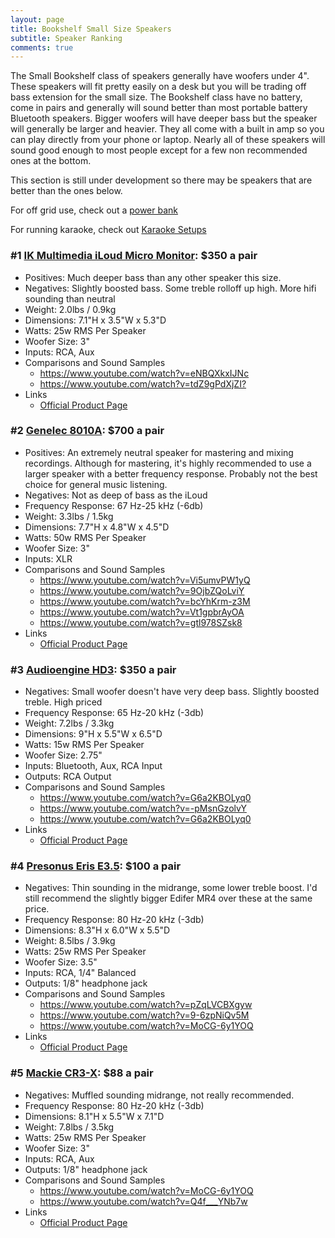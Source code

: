 ```yaml
---
layout: page
title: Bookshelf Small Size Speakers
subtitle: Speaker Ranking
comments: true
---
```


The Small Bookshelf class of speakers generally have woofers under 4". These speakers will fit pretty easily on a desk but you will be trading off bass extension for the small size. The Bookshelf class have no battery, come in pairs and generally will sound better than most portable battery Bluetooth speakers. Bigger woofers will have deeper bass but the speaker will generally be larger and heavier. They all come with a built in amp so you can play directly from your phone or laptop. Nearly all of these speakers will sound good enough to most people except for a few non recommended ones at the bottom.

This section is still under development so there may be speakers that are better than the ones below.

For off grid use, check out a [power bank](/portable-power-stations/)

For running karaoke, check out [Karaoke Setups](/karaoke-setups/)


### #1 [IK Multimedia iLoud Micro Monitor](https://www.amazon.com/IK-Multimedia-Monitors-ultra-compact-bluetooth/dp/B01C5RZWCQ?crid=FTKKM0F5TJNL&dib=eyJ2IjoiMSJ9.Yba7lZsP6xiTaLB2JTp9-_po8zhIrCwtX5EocFFqVNrrBehkyvoGuWS4UZkh1sPvYez1cLKuS70x70dsHHZsFkTxBOWghVD36HnvqcOTDbENLfxSU0siYsk3GIkjpoM_A6cERteJasV8rsPF84mN4Bh_Fsvez4Xc_p8vgYHnv4_DSlUGzxLc2Lgd4e1RRB_nDHfWnkszL5bclEiws8sP_0RSbVB4arK_Zmx8zDwiT8E3FZxS53ym-AP-_Y3dWk3VzX8i0x6FejkO8aNfbKtbCCl974abFHWU7Nv0VHzTF1E.gw-HZdeC1ncUMe54z3KvG6IBrIrBWjL6igImRz-IWA4&dib_tag=se&keywords=iLoud%2BMicro%2BMonitor&qid=1716443060&sprefix=%2Caps%2C284&sr=8-5&ufe=app_do%3Aamzn1.fos.1740e8b9-be2d-46a4-a376-9d8efb903409&th=1&linkCode=ll1&tag=rankingspea01-20&linkId=cdd8999ef33fda8cd5e626b3cff2b3c8&language=en_US&ref_=as_li_ss_tl): $350 a pair
- Positives: Much deeper bass than any other speaker this size.
- Negatives: Slightly boosted bass. Some treble rolloff up high. More hifi sounding than neutral
- Weight: 2.0lbs / 0.9kg
- Dimensions: 7.1"H x 3.5"W x 5.3"D
- Watts: 25w RMS Per Speaker
- Woofer Size: 3"
- Inputs: RCA, Aux
- Comparisons and Sound Samples
    - <https://www.youtube.com/watch?v=eNBQXkxIJNc>
    - <https://www.youtube.com/watch?v=tdZ9gPdXjZI?>
- Links
    - [Official Product Page](https://www.ikmultimedia.com/products/iloudmm/index.php)

### #2 [Genelec 8010A](https://www.guitarcenter.com/Genelec/8010-Bi-Amplified-Monitor-System-Each.gc): $700 a pair
- Positives: An extremely neutral speaker for mastering and mixing recordings. Although for mastering, it's highly recommended to use a larger speaker with a better frequency response. Probably not the best choice for general music listening.
- Negatives: Not as deep of bass as the iLoud
- Frequency Response: 67 Hz-25 kHz (-6db)
- Weight: 3.3lbs / 1.5kg
- Dimensions: 7.7"H x 4.8"W x 4.5"D
- Watts: 50w RMS Per Speaker
- Woofer Size: 3"
- Inputs: XLR
- Comparisons and Sound Samples
    - <https://www.youtube.com/watch?v=Vi5umvPW1yQ>
    - <https://www.youtube.com/watch?v=9OjbZQoLviY>
    - <https://www.youtube.com/watch?v=bcYhKrm-z3M>
    - <https://www.youtube.com/watch?v=Vt1gpbrAyOA>
    - <https://www.youtube.com/watch?v=gtl978SZsk8>
- Links
    - [Official Product Page](https://www.genelec.com/8010a)

### #3 [Audioengine HD3](https://www.amazon.com/Audioengine-Wireless-Speakers-Bluetooth-Bookshelf/dp/B08SHSVFLY?crid=2PAOFMKQJCA92&dib=eyJ2IjoiMSJ9.-lgXjJT-hOTZbGuByE457OF0Wix6VS3ewqvk55KMbHFK9drJd9dPtMZnw5zhXnbPA4IT_kdb65nx3HXZGXsJSq7RLZtQqtKx4U9oHdLDku4miz1C_OfosL-sk1i_jJZ7j57PSlh0mCElO-JjMwmfH0nqTA_KNKznLd2PkXcQIwlah7Pla45MAoQnqVa0vIxD4-QFWJo3AP_lbgvIldGnXPCMA5NNArUmNUg-KW8kcLc.lADSUyfnqhNaacghdfKgOwANKhiZRs8voVHmAORVj_E&dib_tag=se&keywords=audioengine%2Bhd3&qid=1713997265&sprefix=audioengine%2Bhd%2Caps%2C240&sr=8-1-spons&ufe=app_do%3Aamzn1.fos.1740e8b9-be2d-46a4-a376-9d8efb903409&sp_csd=d2lkZ2V0TmFtZT1zcF9hdGY&th=1&linkCode=ll1&tag=rankingspea01-20&linkId=88358c04e2d0204d09b8fad4ef74fdf5&language=en_US&ref_=as_li_ss_tl): $350 a pair
- Negatives: Small woofer doesn't have very deep bass. Slightly boosted treble. High priced
- Frequency Response: 65 Hz-20 kHz (-3db)
- Weight: 7.2lbs / 3.3kg
- Dimensions: 9"H x 5.5"W x 6.5"D
- Watts: 15w RMS Per Speaker
- Woofer Size: 2.75"
- Inputs: Bluetooth, Aux, RCA Input
- Outputs: RCA Output
- Comparisons and Sound Samples
    - <https://www.youtube.com/watch?v=G6a2KBOLyq0>
    - <https://www.youtube.com/watch?v=-pMsnGzolvY>
    - <https://www.youtube.com/watch?v=G6a2KBOLyq0>
- Links
    - [Official Product Page](https://audioengine.com/shop/speakers/hd-series/hd3-wireless-speakers/)

### #4 [Presonus Eris E3.5](https://www.amazon.com/PreSonus-Eris-3-5-Gen-Studio-Quality/dp/B0C88ZB3D9?crid=1BXBDC5F38PWQ&dib=eyJ2IjoiMSJ9.31xFOOR9-gtwERWHMFQPHM5MYzxWi333F-Ang6AXHb3XRfCOYSLQJeHqCRd51uoev37Y5AFj5-iiuMPmIKs1sBOfZLcFu8VTnPbfgl4Y-TwbCC2GD3RBluuNdXj-UctmFhVXr-bMZqheVK-4D2wA9Ea7-391phJHoZkMT2K1wIYSC7Pq7pF-HwUO8ISTqLc-cDWQXnZXhmYtv_B0DWVWM5UMAFCRxYh_P5JHLPiYPA_IDndatQwgaJPnpTmMyqYdYOjPNBkmZhGzdO58Agx9rN8qaVCFnH7bbhXVdps5s9g.ZiYxrPMTMWIMwq1RC9Un4I2kNwKx0o0oq3yJw_n9Im4&dib_tag=se&keywords=Presonus%2BEris%2BE3.5&qid=1716352093&sprefix=presonus%2Beris%2Be3.5%2Caps%2C197&sr=8-2&th=1&linkCode=ll1&tag=rankingspea01-20&linkId=d6e9ea8d126e89623f2728cc97200109&language=en_US&ref_=as_li_ss_tl): $100 a pair
- Negatives: Thin sounding in the midrange, some lower treble boost. I'd still recommend the slightly bigger Edifer MR4 over these at the same price.
- Frequency Response: 80 Hz-20 kHz (-3db)
- Dimensions: 8.3"H x 6.0"W x 5.5"D
- Weight: 8.5lbs / 3.9kg
- Watts: 25w RMS Per Speaker
- Woofer Size: 3.5"
- Inputs: RCA, 1/4" Balanced
- Outputs: 1/8" headphone jack
- Comparisons and Sound Samples
    - <https://www.youtube.com/watch?v=pZqLVCBXgyw>
    - <https://www.youtube.com/watch?v=9-6zpNiQv5M>
    - <https://www.youtube.com/watch?v=MoCG-6y1YOQ>
- Links
    - [Official Product Page](https://legacy.presonus.com/products/Eris-E35)

### #5 [Mackie CR3-X](https://www.amazon.com/Mackie-Creative-Reference-Multimedia-Professional/dp/B083N8N7TB?crid=3VVZH09RP3KC6&dib=eyJ2IjoiMSJ9.d-4Eu3yGmWJ5akzu6LiehmOqAWostuJce0FZCE3NempL06EOYsIUkGgXW8p3bxDOidk90SvU9Mr64mxJe1i3PnE-2-Mg8e2U7MAjsfgrzwvgP3IXw54myLmCDQ61dfzK2qcM_hOIY7F6MUN4N_Z5JpUZ3RCvDuYiqf3QHseRsX1djCMx1zhQ-V13-TKc3zh5yFKIWVdsvck6g46_dZQygE9n86i0lpbqXts0aqz76140MinXbD-yJjxcpVAbgUlMNjfvWW4aS1-xiO5sG28k7h9eOcZyKnXsjAKS5j2kFQM.TA77MhOkG1KRMBQIhofwZEyAKR5mqMnSbXxIvznf19Y&dib_tag=se&keywords=mackie%2Bcr3&qid=1716352480&sprefix=mackie%2Bcr3%2Caps%2C195&sr=8-2&th=1&linkCode=ll1&tag=rankingspea01-20&linkId=74cf1a31342968d7d02e77be62467d27&language=en_US&ref_=as_li_ss_tl): $88 a pair
- Negatives: Muffled sounding midrange, not really recommended.
- Frequency Response: 80 Hz-20 kHz (-3db)
- Dimensions: 8.1"H x 5.5"W x 7.1"D
- Weight: 7.8lbs / 3.5kg
- Watts: 25w RMS Per Speaker
- Woofer Size: 3"
- Inputs: RCA, Aux
- Outputs: 1/8" headphone jack
- Comparisons and Sound Samples
    - <https://www.youtube.com/watch?v=MoCG-6y1YOQ>
    - <https://www.youtube.com/watch?v=Q4f___YNb7w>
- Links
    - [Official Product Page](https://mackie.com/en/products/studio-monitoring/cr-x-series/CR3_X.html)
